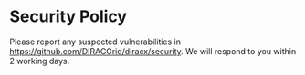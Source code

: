 # Security Policy

Please report any suspected vulnerabilities in https://github.com/DIRACGrid/diracx/security.
We will respond to you within 2 working days.
